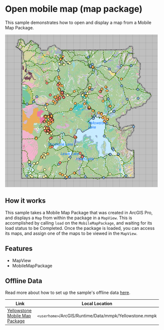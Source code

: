 # Open mobile map (map package)

This sample demonstrates how to open and display a map from a Mobile Map Package.

![](screenshot.png)

## How it works

This sample takes a Mobile Map Package that was created in ArcGIS Pro, and displays a `Map` from within the package in a `MapView`. This is accomplished by calling `load` on the `MobileMapPackage`, and waiting for its load status to be Completed. Once the package is loaded, you can access its maps, and assign one of the maps to be viewed in the `MapView`.

## Features
- MapView
- MobileMapPackage

## Offline Data
Read more about how to set up the sample's offline data [here](http://links.esri.com/ArcGISRuntimeQtSamples).

Link | Local Location
---------|-------|
|[Yellowstone Mobile Map Package](https://www.arcgis.com/home/item.html?id=e1f3a7254cb845b09450f54937c16061)| `<userhome>`/ArcGIS/Runtime/Data/mmpk/Yellowstone.mmpk |
